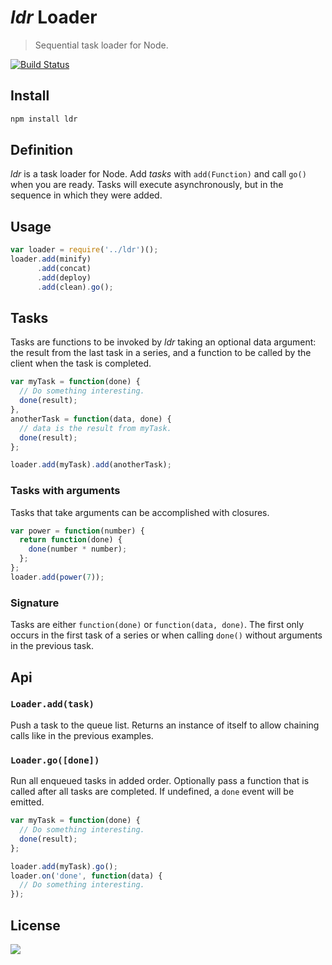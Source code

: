 # _ldr_ Loader

> Sequential task loader for Node.

[![Build Status][TravisLogo]][Travis]

## Install

```sh
npm install ldr
```

## Definition

_ldr_ is a task loader for Node. Add _tasks_ with `add(Function)` and call `go()` when you are ready. Tasks will execute asynchronously, but in the sequence in which they were added.

## Usage
```js
var loader = require('../ldr')();
loader.add(minify)
      .add(concat)
      .add(deploy)
      .add(clean).go();
```

## Tasks

Tasks are functions to be invoked by _ldr_ taking an optional data argument: the result from the last task in a series, and a function to be called by the client when the task is completed.

```js
var myTask = function(done) {
  // Do something interesting.
  done(result);
},
anotherTask = function(data, done) {
  // data is the result from myTask.
  done(result);
};

loader.add(myTask).add(anotherTask);
```

### Tasks with arguments

Tasks that take arguments can be accomplished with closures.

```js
var power = function(number) {
  return function(done) {
    done(number * number);
  };
};
loader.add(power(7));
```
### Signature

Tasks are either `function(done)` or `function(data, done)`. The first only occurs in the first task of a series or when calling `done()` without arguments in the previous task.

## Api

### `Loader.add(task)`

Push a task to the queue list. Returns an instance of itself to allow chaining calls like in the previous examples.

### `Loader.go([done])`

Run all enqueued tasks in added order. Optionally pass a function that is called after all tasks are completed. If undefined, a `done` event will be emitted.

```js
var myTask = function(done) {
  // Do something interesting.
  done(result);
};

loader.add(myTask).go();
loader.on('done', function(data) {
  // Do something interesting.
});
```

## License
![][MIT]

[MIT]: http://img.shields.io/badge/license-MIT-blue.svg?style=flat-square
[TravisLogo]: https://travis-ci.org/bucaran/ldr.svg?branch=master
[Travis]: https://travis-ci.org/bucaran/ldr
